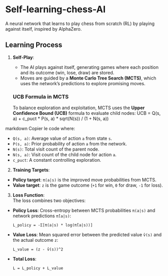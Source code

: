 # Self-learning-chess-AI
A neural network that learns to play chess from scratch (RL) by playing against itself, inspired by AlphaZero.

## Learning Process
1. **Self-Play**:  
   - The AI plays against itself, generating games where each position and its outcome (win, lose, draw) are stored.  
   - Moves are guided by a **Monte Carlo Tree Search (MCTS)**, which uses the network’s predictions to explore promising moves.

   ### UCB Formula in MCTS  
   To balance exploration and exploitation, MCTS uses the **Upper Confidence Bound (UCB)** formula to evaluate child nodes:
UCB = Q(s, a) + c_puct * P(s, a) * sqrt(N(s)) / (1 + N(s, a))

markdown
Copier le code
where:
- `Q(s, a)`: Average value of action `a` from state `s`.  
- `P(s, a)`: Prior probability of action `a` from the network.  
- `N(s)`: Total visit count of the parent node.  
- `N(s, a)`: Visit count of the child node for action `a`.  
- `c_puct`: A constant controlling exploration.

2. **Training Targets**:  
- **Policy target**: `π(a|s)` is the improved move probabilities from MCTS.  
- **Value target**: `z` is the game outcome (`+1` for win, `0` for draw, `-1` for loss).

3. **Loss Function**:  
The loss combines two objectives:
- **Policy Loss**: Cross-entropy between MCTS probabilities `π(a|s)` and network predictions `π̂(a|s)`:
  ```
  L_policy = -Σ[π(a|s) * log(π̂(a|s))]
  ```
- **Value Loss**: Mean squared error between the predicted value `v̂(s)` and the actual outcome `z`:
  ```
  L_value = (z - v̂(s))^2
  ```
- **Total Loss**:
  ```
  L = L_policy + L_value
  ```

